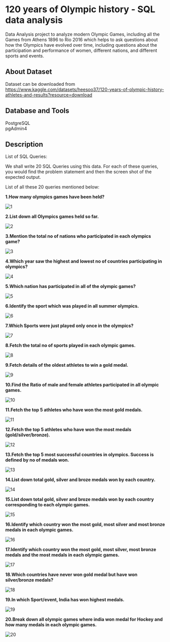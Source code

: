 
# 120 years of Olympic history - SQL data analysis

Data Analysis project to analyze  modern Olympic Games, including all the Games from Athens 1896 to Rio 2016 which helps to ask questions about how the Olympics have evolved over time, including questions about the participation and performance of women, different nations, and different sports and events.



## About Dataset
Dataset can be downloaded from  https://www.kaggle.com/datasets/heesoo37/120-years-of-olympic-history-athletes-and-results?resource=download


## Database and Tools
PostgreSQL    
pgAdmin4
## Description
List of SQL Queries:

We shall write 20 SQL Queries using this data. For each of these queries, you would find the problem statement and then the screen shot of the expected output. 


List of all these 20 queries mentioned below:  

**1.How many olympics games have been held?**


![1](https://user-images.githubusercontent.com/121398053/235653763-91b16610-2aac-4abb-a189-a984959da6ee.PNG)



**2.List down all Olympics games held so far.**


![2](https://user-images.githubusercontent.com/121398053/235656758-e6a16ec6-cecc-4807-b401-702bbc65a7d6.PNG)


**3.Mention the total no of nations who participated in each olympics game?**


![3](https://user-images.githubusercontent.com/121398053/235656959-d151c67b-166e-4a1b-8ded-6d4eaffb29e6.PNG)


**4.Which year saw the highest and lowest no of countries participating in olympics?**


![4](https://user-images.githubusercontent.com/121398053/235657026-13ac61b9-bc0a-4297-97ab-367acc20d662.PNG)


**5.Which nation has participated in all of the olympic games?**


![5](https://user-images.githubusercontent.com/121398053/235657114-97f4ff91-da82-4518-a3a0-16fa0f30c394.PNG)


**6.Identify the sport which was played in all summer olympics.**


![6](https://user-images.githubusercontent.com/121398053/235657196-dc7eb295-1070-4f5e-8397-3c94bac1b33e.PNG)


**7.Which Sports were just played only once in the olympics?**


![7](https://user-images.githubusercontent.com/121398053/235657260-a35ebea4-91d1-40e2-9446-a2eaa2eb67d6.PNG)


**8.Fetch the total no of sports played in each olympic games.**


![8](https://user-images.githubusercontent.com/121398053/235657319-983c47fb-ba8b-41d1-942a-d43cee0f0f21.PNG)


**9.Fetch details of the oldest athletes to win a gold medal.**


![9](https://user-images.githubusercontent.com/121398053/235657388-2a3a1574-88e6-473e-9677-234ad4ad9dc8.PNG)


**10.Find the Ratio of male and female athletes participated in all olympic games.**


![10](https://user-images.githubusercontent.com/121398053/235657541-046c5ada-5833-4932-894f-8f2201bc71f7.PNG)


**11.Fetch the top 5 athletes who have won the most gold medals.**

![11](https://user-images.githubusercontent.com/121398053/235657818-96f8486b-3d59-4db2-b0f3-49a589307eec.PNG)


**12.Fetch the top 5 athletes who have won the most medals (gold/silver/bronze).**

![12](https://user-images.githubusercontent.com/121398053/235657898-6fccd0b4-932c-4a11-b692-ddbd6e481049.PNG)


**13.Fetch the top 5 most successful countries in olympics. Success is defined by no of medals won.**

![13](https://user-images.githubusercontent.com/121398053/235657976-71d7a124-58b6-426a-ac85-de9f96327180.PNG)


**14.List down total gold, silver and broze medals won by each country.**


![14](https://user-images.githubusercontent.com/121398053/235658052-0980452f-fdfb-404f-9bed-229a656bb794.PNG)

**15.List down total gold, silver and broze medals won by each country corresponding to each olympic games.**


![15](https://user-images.githubusercontent.com/121398053/235658104-868b5821-4390-4fb0-a52c-4bd5a2d97a5b.PNG)

**16.Identify which country won the most gold, most silver and most bronze medals in each olympic games.**

![16](https://user-images.githubusercontent.com/121398053/235658170-81ff84d6-ffe2-4ed0-9b04-706515a823b6.PNG)

**17.Identify which country won the most gold, most silver, most bronze medals and the most medals in each olympic games.**


![17](https://user-images.githubusercontent.com/121398053/235658207-86d07331-063c-4424-b70d-d680733072ec.PNG)

**18.Which countries have never won gold medal but have won silver/bronze medals?**


![18](https://user-images.githubusercontent.com/121398053/235658262-658296a3-f683-4484-b18d-c04f918e6372.PNG)

**19.In which Sport/event, India has won highest medals.**

![19](https://user-images.githubusercontent.com/121398053/235658373-d7646845-d975-4e95-80e2-a5b6c529f0c4.PNG)


**20.Break down all olympic games where india won medal for Hockey and how many medals in each olympic games.**

![20](https://user-images.githubusercontent.com/121398053/235658401-3f195cd3-fc93-4026-aa5b-6c90e2a33172.PNG)
